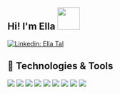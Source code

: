 ## Hi! I'm Ella <img src="https://media.giphy.com/media/mGcNjsfWAjY5AEZNw6/giphy.gif" width="50">

[![Linkedin: Ella Tal](https://img.shields.io/badge/-EllaTal-blue?style=flat-square&logo=Linkedin&logoColor=white&link=https://www.linkedin.com/in/ella-tal-b37b53204/)](https://www.linkedin.com/in/ella-tal-b37b53204/)

## 🔧 Technologies & Tools

![](https://img.shields.io/badge/Code-JavaScript-informational?style=flat&logo=javascript&logoColor=white&color=019875)
![](https://img.shields.io/badge/Code-React-informational?style=flat&logo=react&logoColor=white&color=019875)
![](https://img.shields.io/badge/Code-Angular-informational?style=flat&logo=Angular&logoColor=white&color=019875)
![](https://img.shields.io/badge/Code-CSS3-informational?style=flat&logo=css3&logoColor=white&color=019875)
![](https://img.shields.io/badge/Code-SASS-informational?style=flat&logo=Sass&logoColor=white&color=019875)
![](https://img.shields.io/badge/Code-HTML5-informational?style=flat&logo=html5&logoColor=white&color=019875)
![](https://img.shields.io/badge/Tools-MongoDB-informational?style=flat&logo=MongoDB&logoColor=white&color=019875)
![](https://img.shields.io/badge/Tools-Firebase-informational?style=flat&logo=firebase&logoColor=white&color=019875)
![](https://img.shields.io/badge/Editor-VS_Code-informational?style=flat&logo=visual-studio-code&logoColor=white&color=019875)
